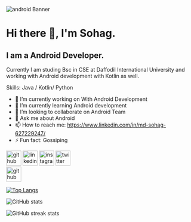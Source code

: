 ![android Banner](https://github.com/sohag221/sohag221/assets/110124971/6c21f941-45cd-45dc-9c8f-ac18a1574a99)

# Hi there 👋, I'm Sohag.
## I am a Android Developer.

Currently I am studing Bsc in CSE at Daffodil International University and  working with Android development with Kotlin as well.

Skills: Java / Kotlin/ Python

- 🔭 I’m currently working on With Android Development 
- 🌱 I’m currently learning Android development 
- 👯 I’m looking to collaborate on Android Team 
- 💬 Ask me about Android 
- 📫 How to reach me: https://www.linkedin.com/in/md-sohag-627229247/ 
- ⚡ Fun fact: Gossiping 


[<img src='https://cdn.jsdelivr.net/npm/simple-icons@3.0.1/icons/github.svg' alt='github' height='40'>](https://github.com/https://github.com/sohag221)  [<img src='https://cdn.jsdelivr.net/npm/simple-icons@3.0.1/icons/linkedin.svg' alt='linkedin' height='40'>](https://www.linkedin.com/in/https://www.linkedin.com/in/md-sohag-627229247//)  [<img src='https://cdn.jsdelivr.net/npm/simple-icons@3.0.1/icons/instagram.svg' alt='instagram' height='40'>](https://www.instagram.com/https://www.instagram.com/mdratulsohag2165/?hl=en/)  [<img src='https://cdn.jsdelivr.net/npm/simple-icons@3.0.1/icons/twitter.svg' alt='twitter' height='40'>](https://twitter.com/https://x.com/Md_Sohag_1)  
[<img src='https://cdn.jsdelivr.net/npm/simple-icons@3.0.1/icons/github.svg' alt='github' height='40'>](https://github.com/sohag221)  

[![Top Langs](https://github-readme-stats.vercel.app/api/top-langs/?username=sohag221)](https://github.com/anuraghazra/github-readme-stats)

![GitHub stats](https://github-readme-stats.vercel.app/api?username=sohag221&show_icons=true)  

![GitHub streak stats](https://streak-stats.demolab.com/?user=sohag221)  



